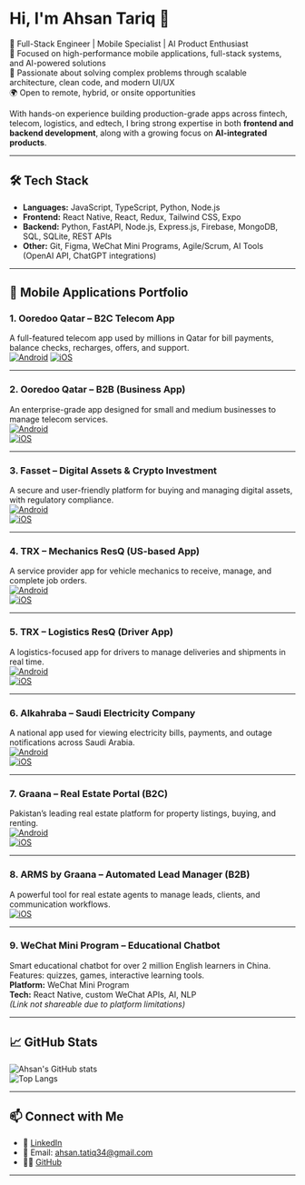 # Hi, I'm Ahsan Tariq 👋

🚀 Full-Stack Engineer | Mobile Specialist | AI Product Enthusiast  
🎯 Focused on high-performance mobile applications, full-stack systems, and AI-powered solutions  
🧠 Passionate about solving complex problems through scalable architecture, clean code, and modern UI/UX  
🌍 Open to remote, hybrid, or onsite opportunities

With hands-on experience building production-grade apps across fintech, telecom, logistics, and edtech, I bring strong expertise in both **frontend and backend development**, along with a growing focus on **AI-integrated products**.


---

## 🛠 Tech Stack

- **Languages:** JavaScript, TypeScript, Python, Node.js
- **Frontend:** React Native, React, Redux, Tailwind CSS, Expo
- **Backend:** Python, FastAPI, Node.js, Express.js, Firebase, MongoDB, SQL, SQLite, REST APIs
- **Other:** Git, Figma, WeChat Mini Programs, Agile/Scrum, AI Tools (OpenAI API, ChatGPT integrations)

---

## 📱 Mobile Applications Portfolio

### 1. Ooredoo Qatar – B2C Telecom App  
A full-featured telecom app used by millions in Qatar for bill payments, balance checks, recharges, offers, and support.  
[![Android](https://img.shields.io/badge/Android-Play_Store-green?logo=android)]([https://play.google.com/store/apps/details?id=com.ooredoo.qa&hl=en&gl=US](https://play.google.com/store/search?q=ooredoo%20qatar&c=apps&hl=en))  
[![iOS](https://img.shields.io/badge/iOS-App_Store-blue?logo=apple)](https://apps.apple.com/qa/app/ooredoo-app/id519207540)

---

### 2. Ooredoo Qatar – B2B (Business App)  
An enterprise-grade app designed for small and medium businesses to manage telecom services.  
[![Android](https://img.shields.io/badge/Android-Play_Store-green?logo=android)](https://play.google.com/store/apps/details?id=com.ooredoo.business&hl=en&gl=US)  
[![iOS](https://img.shields.io/badge/iOS-App_Store-blue?logo=apple)](https://apps.apple.com/qa/app/ooredoo-business/id1509299626)

---

### 3. Fasset – Digital Assets & Crypto Investment  
A secure and user-friendly platform for buying and managing digital assets, with regulatory compliance.  
[![Android](https://img.shields.io/badge/Android-Play_Store-green?logo=android)](https://play.google.com/store/apps/details?id=com.fasset.app&hl=en&gl=US)  
[![iOS](https://img.shields.io/badge/iOS-App_Store-blue?logo=apple)](https://apps.apple.com/id/app/fasset/id1609430573)

---

### 4. TRX – Mechanics ResQ (US-based App)  
A service provider app for vehicle mechanics to receive, manage, and complete job orders.  
[![Android](https://img.shields.io/badge/Android-Play_Store-green?logo=android)](https://play.google.com/store/apps/details?id=com.dcmechanic.trx&hl=en&gl=US)  
[![iOS](https://img.shields.io/badge/iOS-App_Store-blue?logo=apple)](https://apps.apple.com/us/app/mechanics-resq/id6443657602)

---

### 5. TRX – Logistics ResQ (Driver App)  
A logistics-focused app for drivers to manage deliveries and shipments in real time.  
[![Android](https://img.shields.io/badge/Android-Play_Store-green?logo=android)](https://play.google.com/store/apps/details?id=com.dcdriver.trx&hl=en&gl=US)  
[![iOS](https://img.shields.io/badge/iOS-App_Store-blue?logo=apple)](https://apps.apple.com/us/app/logistics-resq/id6443518447)

---

### 6. Alkahraba – Saudi Electricity Company  
A national app used for viewing electricity bills, payments, and outage notifications across Saudi Arabia.  
[![Android](https://img.shields.io/badge/Android-Play_Store-green?logo=android)](https://play.google.com/store/apps/details?id=com.se.ele&hl=en&gl=US)  
[![iOS](https://img.shields.io/badge/iOS-App_Store-blue?logo=apple)](https://apps.apple.com/sa/app/%D8%A7%D9%84%D9%83%D9%87%D8%B1%D8%A8%D8%A7%D8%A1/id1194224580)

---

### 7. Graana – Real Estate Portal (B2C)  
Pakistan’s leading real estate platform for property listings, buying, and renting.  
[![Android](https://img.shields.io/badge/Android-Play_Store-green?logo=android)](https://play.google.com/store/apps/details?id=com.graana.app&hl=en&gl=US)  
[![iOS](https://img.shields.io/badge/iOS-App_Store-blue?logo=apple)](https://apps.apple.com/pk/app/graana-com/id1558809941)

---

### 8. ARMS by Graana – Automated Lead Manager (B2B)  
A powerful tool for real estate agents to manage leads, clients, and communication workflows.  
[![iOS](https://img.shields.io/badge/iOS-App_Store-blue?logo=apple)](https://apps.apple.com/pk/app/arms-by-graana/id1560394231)

---

### 9. WeChat Mini Program – Educational Chatbot  
Smart educational chatbot for over 2 million English learners in China.  
Features: quizzes, games, interactive learning tools.  
**Platform:** WeChat Mini Program  
**Tech:** React Native, custom WeChat APIs, AI, NLP  
*(Link not shareable due to platform limitations)*

---

## 📈 GitHub Stats

![Ahsan's GitHub stats](https://github-readme-stats.vercel.app/api?username=Ahsan343&show_icons=true&theme=tokyonight)  
![Top Langs](https://github-readme-stats.vercel.app/api/top-langs/?username=Ahsan343&layout=compact&theme=tokyonight)

---

## 📫 Connect with Me

- 💼 [LinkedIn](https://linkedin.com/in/ahsan-tariq16)
- 📧 Email: ahsan.tatiq34@gmail.com
- 🧑‍💻 [GitHub](https://github.com/Ahsan343)

---

